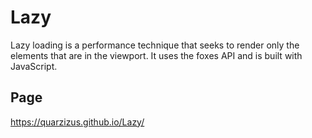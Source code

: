 # Lazy
Lazy loading is a performance technique that seeks to render only the elements that are in the viewport. 
It uses the foxes API and is built with JavaScript.

## Page
https://quarzizus.github.io/Lazy/
